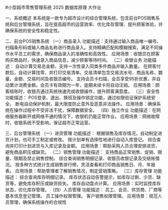 #小型超市零售管理系统
2025 数据库原理 大作业

一、系统概述
本系统是一款专为超市设计的综合管理系统，包含前台POS销售系统和后台管理系统，旨在提高超市的运营效率、优化库存管理、提升顾客体验，并确保系统的安全性和稳定性。


二、前台POS销售系统
（一）商品录入
功能描述：支持通过输入商品唯一编号、扫描条形码或输入商品名称进行商品录入。支持精确匹配和模糊搜索，满足不同操作水平员工的需求，确保商品录入的准确性和高效性。
应用场景：收银员在顾客购买商品时，快速录入商品信息，减少顾客等待时间。
（二）收银业务
功能描述：
自动计算交易总金额，支持一次性录入同类多件商品并输入数量。
在顾客付款后，自动计算找零，并打印交易清单。交易清单包含交易流水号、商品名称、数量、金额、交易时间及收银员编号。
支持会员卡扫描，会员享受95折优惠，并自动累计消费金额。会员卡有效期为一年，逾期未续卡将自动注销。
应用场景：顾客结账时，收银员通过系统快速完成收银操作，提升顾客满意度。
（三）安全性
功能描述：
POS登录、退出、换班及操作锁定功能，通过权限验证保护系统安全。
断电自动保护机制，最大限度防止意外及恶意非法操作。
应用场景：确保系统在操作过程中不受非法干扰，保障数据安全。
（四）独立作业
功能描述：在网络服务器断开或网络不通的情况下，收银机仍能正常作业。
应用场景：网络故障时，收银系统不受影响，保证超市正常运营。


三、后台管理系统
（一）进货管理
功能描述：
根据销售及库存情况，自动制定进货计划，也可手工制定或修改。
按计划单有选择性地进行自动入库登记。
综合查询并打印计划进货与入库记录及金额。
应用场景：帮助采购人员合理安排进货，避免商品积压或缺货。
（二）销售管理
功能描述：
支持商品正常销售、促销、限量、限期及禁止销售控制。
综合查询销售明细记录、收银员收银记录及交结账情况。
按多种方式统计生成销售排行榜，灵活查看和打印商品销售日、月、年报表。
应用场景：帮助管理者了解销售情况，制定营销策略。
（三）库存管理
功能描述：
综合查询库存明细记录。
库存状态自动告警提示，如库存过剩、少货、缺货等，避免库存积压或缺货损失。
库存自动盘点计算。
应用场景：实时监控库存状态，优化库存管理。
（四）人员管理
功能描述：
员工、会员、供货商、厂商等基本信息登记管理。
员工操作权限管理。
客户销售权限管理。
应用场景：规范人员管理，确保系统操作的合规性
